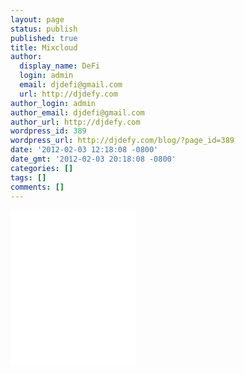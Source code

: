 ```yaml
---
layout: page
status: publish
published: true
title: Mixcloud
author:
  display_name: DeFi
  login: admin
  email: djdefi@gmail.com
  url: http://djdefy.com
author_login: admin
author_email: djdefi@gmail.com
author_url: http://djdefy.com
wordpress_id: 389
wordpress_url: http://djdefy.com/blog/?page_id=389
date: '2012-02-03 12:18:08 -0800'
date_gmt: '2012-02-03 20:18:08 -0800'
categories: []
tags: []
comments: []
---
```

<p><iframe width="200" height="250" src="&#47;&#47;www.mixcloud.com&#47;widget&#47;follow&#47;?u=http%3A%2F%2Fwww.mixcloud.com%2Fdeejaydefi%2F" frameborder="0"><&#47;iframe></p>

